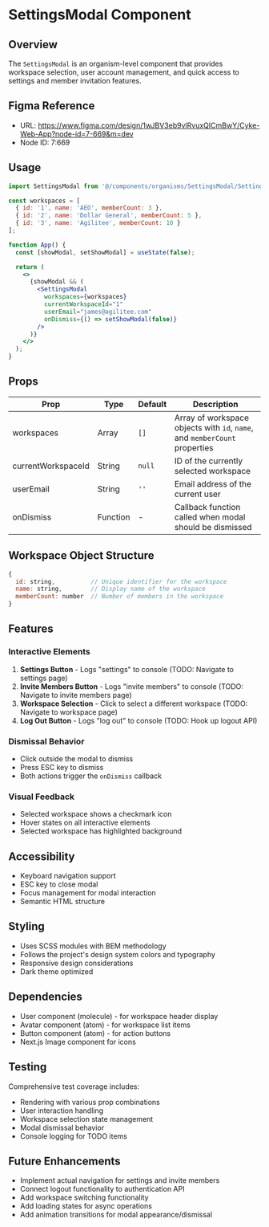 # SettingsModal Component

## Overview
The `SettingsModal` is an organism-level component that provides workspace selection, user account management, and quick access to settings and member invitation features.

## Figma Reference
- URL: https://www.figma.com/design/1wJBV3eb9vlRvuxQICmBwY/Cyke-Web-App?node-id=7-669&m=dev
- Node ID: 7:669

## Usage

```jsx
import SettingsModal from '@/components/organisms/SettingsModal/SettingsModal';

const workspaces = [
  { id: '1', name: 'AEO', memberCount: 3 },
  { id: '2', name: 'Dollar General', memberCount: 5 },
  { id: '3', name: 'Agilitee', memberCount: 10 }
];

function App() {
  const [showModal, setShowModal] = useState(false);

  return (
    <>
      {showModal && (
        <SettingsModal
          workspaces={workspaces}
          currentWorkspaceId="1"
          userEmail="james@agilitee.com"
          onDismiss={() => setShowModal(false)}
        />
      )}
    </>
  );
}
```

## Props

| Prop | Type | Default | Description |
|------|------|---------|-------------|
| workspaces | Array | `[]` | Array of workspace objects with `id`, `name`, and `memberCount` properties |
| currentWorkspaceId | String | `null` | ID of the currently selected workspace |
| userEmail | String | `''` | Email address of the current user |
| onDismiss | Function | - | Callback function called when modal should be dismissed |

## Workspace Object Structure

```javascript
{
  id: string,          // Unique identifier for the workspace
  name: string,        // Display name of the workspace
  memberCount: number  // Number of members in the workspace
}
```

## Features

### Interactive Elements
1. **Settings Button** - Logs "settings" to console (TODO: Navigate to settings page)
2. **Invite Members Button** - Logs "invite members" to console (TODO: Navigate to invite members page)
3. **Workspace Selection** - Click to select a different workspace (TODO: Navigate to workspace page)
4. **Log Out Button** - Logs "log out" to console (TODO: Hook up logout API)

### Dismissal Behavior
- Click outside the modal to dismiss
- Press ESC key to dismiss
- Both actions trigger the `onDismiss` callback

### Visual Feedback
- Selected workspace shows a checkmark icon
- Hover states on all interactive elements
- Selected workspace has highlighted background

## Accessibility
- Keyboard navigation support
- ESC key to close modal
- Focus management for modal interaction
- Semantic HTML structure

## Styling
- Uses SCSS modules with BEM methodology
- Follows the project's design system colors and typography
- Responsive design considerations
- Dark theme optimized

## Dependencies
- User component (molecule) - for workspace header display
- Avatar component (atom) - for workspace list items
- Button component (atom) - for action buttons
- Next.js Image component for icons

## Testing
Comprehensive test coverage includes:
- Rendering with various prop combinations
- User interaction handling
- Workspace selection state management
- Modal dismissal behavior
- Console logging for TODO items

## Future Enhancements
- Implement actual navigation for settings and invite members
- Connect logout functionality to authentication API
- Add workspace switching functionality
- Add loading states for async operations
- Add animation transitions for modal appearance/dismissal